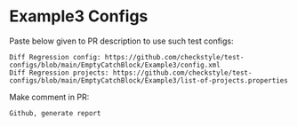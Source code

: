 # Example3 Configs
Paste below given to PR description to use such test configs:
```
Diff Regression config: https://github.com/checkstyle/test-configs/blob/main/EmptyCatchBlock/Example3/config.xml
Diff Regression projects: https://github.com/checkstyle/test-configs/blob/main/EmptyCatchBlock/Example3/list-of-projects.properties
```
Make comment in PR:
```
Github, generate report
```

